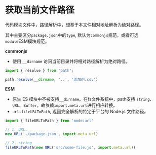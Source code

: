 # 获取当前文件路径

代码模块文件中，路径解析中，想基于本文件相对地址解析为绝对路径。

其中主要区分`package.json`中的`type`, 默认为`commonjs`规范，或者可选`module`ESM模块规范。

**commonjs**
* 使用 `__dirname` 访问当前目录并将相对路径解析为绝对路径。
```js
import { resolve } from 'path';

path.resolve(__dirname, '..', '添加剂.csv')
```

**ESM**
* 原生 ES 模块中不被支持`__dirname`。在fs文件系统中，path支持 `string`、 `URL`、`Buffer`，故依赖`import.meta.url`进行相应转换。
* `url.fileURLToPath`, 返回完全解析的特定于平台的 Node.js 文件路径。

```js
import { fileURLToPath } from 'node:url'

// 1. URL，
new URL('./package.json', import.meta.url)

// 2. string
fileURLToPath(new URL('src/some-file.js', import.meta.url))
```